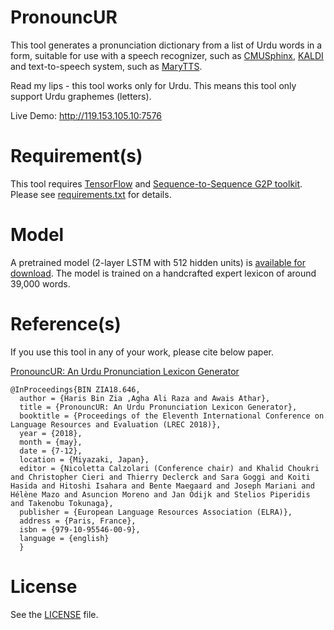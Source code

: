 # PronouncUR

This tool generates a pronunciation dictionary from a list of Urdu words in a form, suitable for use with a speech recognizer, such as [CMUSphinx](https://cmusphinx.github.io/), [KALDI](http://kaldi-asr.org/) and text-to-speech system, such as [MaryTTS](http://mary.dfki.de/).

Read my lips - this tool works only for Urdu. This means this tool only support Urdu graphemes (letters).

Live Demo: http://119.153.105.10:7576

# Requirement(s)

This tool requires [TensorFlow](https://www.tensorflow.org/) and [Sequence-to-Sequence G2P toolkit](https://github.com/cmusphinx/g2p-seq2seq). Please see [requirements.txt](https://github.com/harisbinzia/PronouncUR/blob/master/requirements.txt) for details.

# Model

A pretrained model (2-layer LSTM with 512 hidden units) is [available for download](https://github.com/harisbinzia/PronouncUR/tree/master/itudict). The model is trained on a handcrafted expert lexicon of around 39,000 words.

# Reference(s)

If you use this tool in any of your work, please cite below paper.

[PronouncUR: An Urdu Pronunciation Lexicon Generator](http://www.lrec-conf.org/proceedings/lrec2018/pdf/646.pdf)

```
@InProceedings{BIN ZIA18.646,
  author = {Haris Bin Zia ,Agha Ali Raza and Awais Athar},
  title = {PronouncUR: An Urdu Pronunciation Lexicon Generator},
  booktitle = {Proceedings of the Eleventh International Conference on Language Resources and Evaluation (LREC 2018)},
  year = {2018},
  month = {may},
  date = {7-12},
  location = {Miyazaki, Japan},
  editor = {Nicoletta Calzolari (Conference chair) and Khalid Choukri and Christopher Cieri and Thierry Declerck and Sara Goggi and Koiti Hasida and Hitoshi Isahara and Bente Maegaard and Joseph Mariani and Hélène Mazo and Asuncion Moreno and Jan Odijk and Stelios Piperidis and Takenobu Tokunaga},
  publisher = {European Language Resources Association (ELRA)},
  address = {Paris, France},
  isbn = {979-10-95546-00-9},
  language = {english}
  }
```

# License

See the [LICENSE](https://github.com/harisbinzia/PronouncUR/blob/master/LICENSE) file.
